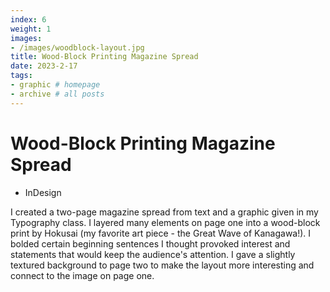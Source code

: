 ```yaml
---
index: 6
weight: 1
images:
- /images/woodblock-layout.jpg
title: Wood-Block Printing Magazine Spread
date: 2023-2-17
tags:
- graphic # homepage
- archive # all posts
---
```


# Wood-Block Printing Magazine Spread
- InDesign

I created a two-page magazine spread from text and a graphic given in my Typography class. I layered many elements on page one into a wood-block print by Hokusai (my favorite art piece - the Great Wave of Kanagawa!). I bolded certain beginning sentences I thought provoked interest and statements that would keep the audience's attention. I gave a slightly textured background to page two to make the layout more interesting and connect to the image on page one.
